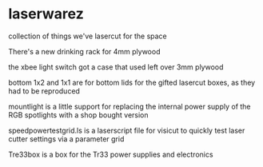 # laserwarez
collection of things we've lasercut for the space

There's a new drinking rack for 4mm plywood

the xbee light switch got a case that used left over 3mm plywood

bottom 1x2 and 1x1 are for bottom lids for the gifted lasercut boxes, as they had to be reproduced

mountlight is a little support for replacing the internal power supply of the RGB spotlights with a shop bought version

speedpowertestgrid.ls is a laserscript file for visicut to quickly test laser cutter settings via a parameter grid

Tre33box is a box for the Tr33 power supplies and electronics
